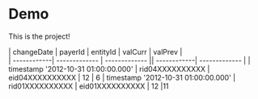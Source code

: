 # Demo

This is the project!

| changeDate  | payerId | entityId | valCurr | valPrev |  
| ------------| ------------- | ------------- || ------------| ------------- |
| timestamp '2012-10-31 01:00:00.000' | rid04XXXXXXXXXX  | eid04XXXXXXXXXX | 12 | 6
| timestamp '2012-10-31 01:00:00.000' | rid01XXXXXXXXXX  | eid01XXXXXXXXXX | 12 |11
